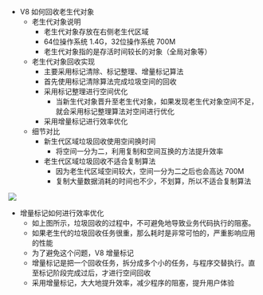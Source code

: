 - V8 如何回收老生代对象
  - 老生代对象说明
    - 老生代对象存放在右侧老生代区域
    - 64位操作系统 1.4G，32位操作系统 700M
    - 老生代对象指的是存活时间较长的对象（全局对象等）
  - 老生代对象回收实现
    - 主要采用标记清除、标记整理、增量标记算法
    - 首先使用标记清除算法完成垃圾空间的回收
    - 采用标记整理进行空间优化
      - 当新生代对象晋升至老生代对象，如果发现老生代对象空间不足，就会采用标记整理算法对空间进行优化
    - 采用增量标记进行效率优化
  - 细节对比
    - 新生代区域垃圾回收使用空间换时间
      - 将空间一分为二，利用复制和空间互换的方法提升效率
    - 老生代区域垃圾回收不适合复制算法
      - 因为老生代区域空间较大，空间一分为二之后也会高达 700M
      - 复制大量数据消耗的时间也不少，不划算，所以不适合复制算法


![](https://dd-ss.oss-cn-guangzhou.aliyuncs.com/20210123095223.png)

- 增量标记如何进行效率优化
  - 如上图所示，垃圾回收的过程中，不可避免地导致业务代码执行的阻塞。
  - 如果老生代的垃圾回收任务很重，那么耗时是非常可怕的，严重影响应用的性能
  - 为了避免这个问题，V8 增量标记
  - 增量标记是把一个回收任务，拆分成多个小的任务，与程序交替执行。直至标记阶段完成过后，才进行空间回收
  - 采用增量标记，大大地提升效率，减少程序的阻塞，提升用户体验
